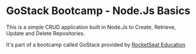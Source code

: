 # GoStack Bootcamp - Node.Js Basics

This is a simple CRUD application built in Node.Js to Create, Retrieve, Update and Delete Repositories.

It's part of a bootcamp called GoStack provided by [RocketSeat Education](https://github.com/rocketseat-education)
